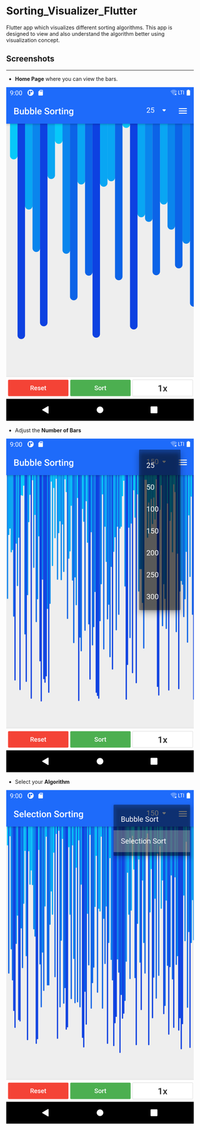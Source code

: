 # Sorting_Visualizer_Flutter

Flutter app which visualizes different sorting algorithms. This app is designed to view and also understand the algorithm better using visualization concept.

## Screenshots

<hr>

- **Home Page** where you can view the bars.

![](resources/home.png)

- Adjust the **Number of Bars**

![](resources/bars.png)

- Select your **Algorithm**

![](resources/algorithms.png)
